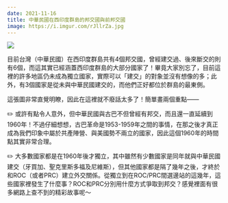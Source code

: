 ```yaml
---
date: 2021-11-16
title: 中華民國在西印度群島的邦交國與前邦交國
image: https://i.imgur.com/rJllrZa.jpg
---
```

![](https://i.imgur.com/rJllrZa.jpg)

目前台灣（中華民國）在西印度群島共有4個邦交國，曾經建交過、後來斷交的則有6個，而這其實已經涵蓋西印度群島的大部分國家了！畢竟大家別忘了，目前這裡的許多地區仍未成為獨立國家，實際可以「建交」的對象並沒有想像的多；此外，有3個國家是從未與中華民國建交的，而他們正好都位於群島的最東側。

這張圖非常直覺明瞭，因此在這裡就不廢話太多了！簡單畫兩個重點——

✏️ 或許有點令人意外，但中華民國與古巴不但曾經有邦交，而且還一直延續到1960年！不過仔細想想，古巴革命是1953-1959年之間的事情，在那之後才真正成為我們印象中屬於共產陣營、與美國勢不兩立的國家，因此這個1960年的時間點其實非常合理。

✏️ 大多數國家都是在1960年後才獨立，其中雖然有少數國家是同年就與中華民國建交（牙買加、聖克里斯多福及尼維斯），但其他國家都是隔了幾年之後，才終於和ROC（或者PRC）建立外交關係。從獨立到在ROC/PRC間選邊站的這幾年，這些國家裡發生了什麼事？ROC和PRC分別用什麼方式爭取到邦交？感覺裡面有很多網路上查不到的精彩故事呢～